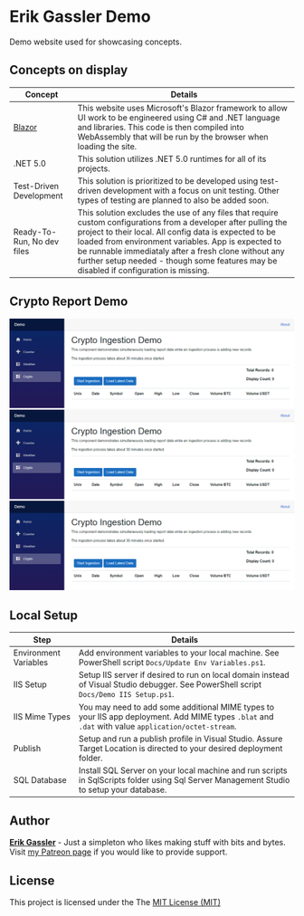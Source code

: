 # Erik Gassler Demo

Demo website used for showcasing concepts.

## Concepts on display

|Concept|Details|
|--|--|
[Blazor](https://dotnet.microsoft.com/apps/aspnet/web-apps/blazor)|This website uses Microsoft's Blazor framework to allow UI work to be engineered using C# and .NET language and libraries. This code is then compiled into WebAssembly that will be run by the browser when loading the site.
.NET 5.0|This solution utilizes .NET 5.0 runtimes for all of its projects.
Test-Driven Development|This solution is prioritized to be developed using test-driven development with a focus on unit testing. Other types of testing are planned to also be added soon.
Ready-To-Run, No dev files|This solution excludes the use of any files that require custom configurations from a developer after pulling the project to their local. All config data is expected to be loaded from environment variables. App is expected to be runnable immediataly after a fresh clone without any further setup needed - though some features may be disabled if configuration is missing.

## Crypto Report Demo

![Crypto Report Page - First View](Crypto-Start.png)
![Crypto Report Page - First View](Crypto-Start.png)
![Crypto Report Page - First View](Crypto-Start.png)

## Local Setup

|Step|Details|
|--|--|
Environment Variables|Add environment variables to your local machine. See PowerShell script `Docs/Update Env Variables.ps1`.
IIS Setup|Setup IIS server if desired to run on local domain instead of Visual Studio debugger. See PowerShell script `Docs/Demo IIS Setup.ps1`.
IIS Mime Types|You may need to add some additional MIME types to your IIS app deployment. Add MIME types `.blat` and `.dat` with value `application/octet-stream`.
Publish|Setup and run a publish profile in Visual Studio. Assure Target Location is directed to your desired deployment folder.
SQL Database|Install SQL Server on your local machine and run scripts in SqlScripts folder using Sql Server Management Studio to setup your database.

## Author

**[Erik Gassler](https://www.erikgassler.com/home)** - Just a simpleton who likes making stuff with bits and bytes. Visit [my Patreon page](https://www.patreon.com/erikgassler) if you would like to provide support.

## License

This project is licensed under the The [MIT License (MIT)](https://github.com/erikgassler/Demo/blob/master/Docs/LICENSE.txt)
